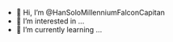 - 👋 Hi, I’m @HanSoloMillenniumFalconCapitan
- 👀 I’m interested in ...
- 🌱 I’m currently learning ...
